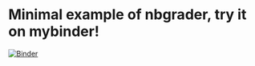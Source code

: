 # Minimal example of nbgrader, try it on mybinder!

[![Binder](http://mybinder.org/badge.svg)](http://mybinder.org/v2/gh/marcinofulus/tutorial_nbgrader/master)
